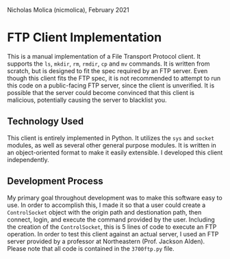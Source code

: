 Nicholas Molica (nicmolica), February 2021

# FTP Client Implementation
This is a manual implementation of a File Transport Protocol client. It supports the `ls`, `mkdir`, `rm`, `rmdir`, `cp` and `mv` commands. It is written from scratch, but is designed to fit the spec required by an FTP server. Even though this client fits the FTP spec, it is not recommended to attempt to run this code on a public-facing FTP server, since the client is unverified. It is possible that the server could become convinced that this client is malicious, potentially causing the server to blacklist you.

## Technology Used
This client is entirely implemented in Python. It utilizes the `sys` and `socket` modules, as well as several other general purpose modules. It is written in an object-oriented format to make it easily extensible. I developed this client independently.

## Development Process
My primary goal throughout development was to make this software easy to use. In order to accomplish this, I made it so that a user could create a `ControlSocket` object with the origin path and destionation path, then connect, login, and execute the command provided by the user. Including the creation of the `ControlSocket`, this is 5 lines of code to execute an FTP operation. In order to test this client against an actual server, I used an FTP server provided by a professor at Northeastern (Prof. Jackson Alden). Please note that all code is contained in the `3700ftp.py` file.
